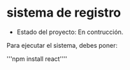 <h1>sistema de registro</h1>

- Estado del proyecto: En contrucción.
  
Para ejecutar el sistema, debes poner:

'''npm install react''''
